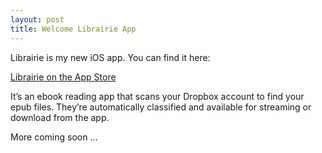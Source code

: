 ```yaml
---
layout: post
title: Welcome Librairie App
---
```


Librairie is my new iOS app. You can find it here: 

[Librairie on the App Store](https://itunes.apple.com/us/app/librairie/id742022507?l=fr&ls=1&mt=8)

It’s an ebook reading app that scans your Dropbox account to find your epub files. They’re automatically classified and available for streaming or download from the app.

More coming soon …